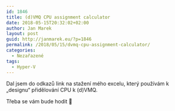 ```yaml
---
id: 1846
title: (d)VMQ CPU assignment calculator
date: 2018-05-15T20:32:02+02:00
author: Jan Marek
layout: post
guid: http://janmarek.eu/?p=1846
permalink: /2018/05/15/dvmq-cpu-assignment-calculator/
categories:
  - Nezařazené
tags:
  - Hyper-V
---
```

Dal jsem do odkazů link na stažení mého excelu, který používám k &#8222;designu&#8220; přidělování CPU k (d)VMQ.

Třeba se vám bude hodit 🙂
